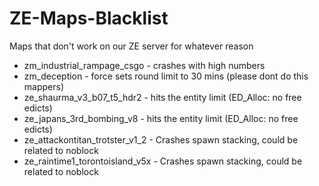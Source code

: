 # ZE-Maps-Blacklist
Maps that don't work on our ZE server for whatever reason

- zm_industrial_rampage_csgo - crashes with high numbers
- zm_deception - force sets round limit to 30 mins (please dont do this mappers)
- ze_shaurma_v3_b07_t5_hdr2 - hits the entity limit (ED_Alloc: no free edicts)
- ze_japans_3rd_bombing_v8 - hits the entity limit (ED_Alloc: no free edicts)
- ze_attackontitan_trotster_v1_2 - Crashes spawn stacking, could be related to noblock
- ze_raintime1_torontoisland_v5x - Crashes spawn stacking, could be related to noblock
